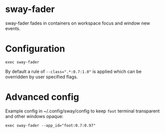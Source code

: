# sway-fader

sway-fader fades in containers on workspace focus and window new events.

# Configuration

```
exec sway-fader
```

By default a rule of `--class=".*:0.7:1.0"` is applied which can be overridden by user specified flags.

# Advanced config

Example config in ~/.config/sway/config to keep `foot` terminal transparent and other windows opaque:

```
exec sway-fader --app_id="foot:0.7:0.97"
```
